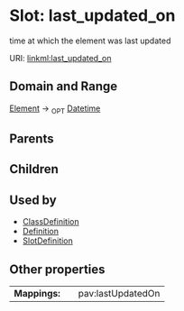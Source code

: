 
# Slot: last_updated_on


time at which the element was last updated

URI: [linkml:last_updated_on](https://w3id.org/linkml/last_updated_on)


## Domain and Range

[Element](Element.md) ->  <sub>OPT</sub>
 [Datetime](types/Datetime.md)

## Parents


## Children


## Used by

 * [ClassDefinition](ClassDefinition.md)
 * [Definition](Definition.md)
 * [SlotDefinition](SlotDefinition.md)

## Other properties

|  |  |  |
| --- | --- | --- |
| **Mappings:** | | pav:lastUpdatedOn |

